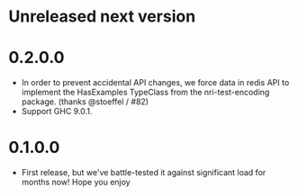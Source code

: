 # Unreleased next version

# 0.2.0.0

- In order to prevent accidental API changes, we force data in redis API to
  implement the HasExamples TypeClass from the nri-test-encoding package. (thanks @stoeffel / #82)
- Support GHC 9.0.1.

# 0.1.0.0

- First release, but we've battle-tested it against significant load for months now!
  Hope you enjoy
